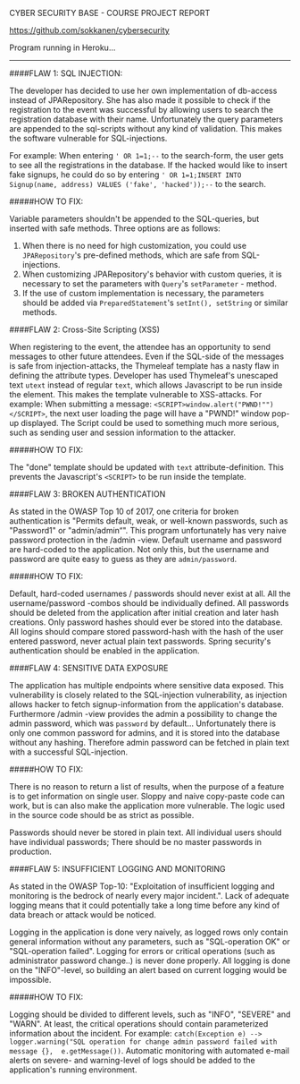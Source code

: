 CYBER SECURITY BASE - COURSE PROJECT REPORT

https://github.com/sokkanen/cybersecurity

Program running in Heroku...

---
####FLAW 1: SQL INJECTION:

The developer has decided to use her own implementation of db-access instead of JPARepository.
She has also made it possible to check if the registration to the event was successful by allowing
users to search the registration database with their name. Unfortunately the query parameters are 
appended to the sql-scripts without any kind of validation. This makes the software vulnerable for SQL-injections.

For example: When entering `' OR 1=1;--` to the search-form, the user gets to see all the registrations in the database.
If the hacked would like to insert fake signups, he could do so by entering 
`' OR 1=1;INSERT INTO Signup(name, address) VALUES ('fake', 'hacked'));--` to the search.

#####HOW TO FIX:

Variable parameters shouldn't be appended to the SQL-queries, but inserted with safe methods. 
Three options are as follows:
1. When there is no need for high customization, you could use `JPARepository`'s pre-defined methods, 
which are safe from SQL-injections.
2. When customizing JPARepository's behavior with custom queries, it is necessary to set the parameters 
with `Query`'s `setParameter` - method.
3. If the use of custom implementation is necessary, the parameters should be added via 
`PreparedStatement`'s `setInt(), setString` or similar methods.


####FLAW 2: Cross-Site Scripting (XSS)

When registering to the event, the attendee has an opportunity to send messages to other future attendees. 
Even if the SQL-side of the messages is safe from injection-attacks, the Thymeleaf template has a nasty 
flaw in defining the attribute types. Developer has used Thymeleaf's unescaped text `utext` instead of 
regular `text`, which allows Javascript to be run inside the element. This makes the template vulnerable to
XSS-attacks. For example: When submitting a message: `<SCRIPT>window.alert("PWND!"")</SCRIPT>`, the next user
loading the page will have a "PWND!" window pop-up displayed. The Script could be used to something much 
more serious, such as sending user and session information to the attacker. 

#####HOW TO FIX:

The "done" template should be updated with `text` attribute-definition. This prevents the Javascript's
`<SCRIPT>` to be run inside the template.


####FLAW 3: BROKEN AUTHENTICATION

As stated in the OWASP Top 10 of 2017, one criteria for broken authentication is 
"Permits default, weak, or well-known passwords, such as "Password1" or "admin/admin“". This program
unfortunately has very naive password protection in the /admin -view. Default username and password
are hard-coded to the application. Not only this, but the username and password are quite easy to guess as
they are `admin/password`.

#####HOW TO FIX:

Default, hard-coded usernames / passwords should never exist at all. All the username/password -combos should
be individually defined. All passwords should be deleted from the application after initial creation and 
later hash creations. Only password hashes should ever be stored into the database. All logins should compare
stored password-hash with the hash of the user entered password, never actual plain text passwords. Spring security's
authentication should be enabled in the application.

####FLAW 4: SENSITIVE DATA EXPOSURE

The application has multiple endpoints where sensitive data exposed. This vulnerability is closely related
to the SQL-injection vulnerability, as injection allows hacker to fetch signup-information from the application's
database. Furthermore /admin -view provides the admin a possibility to change the admin password, which was
`password` by default... Unfortunately there is only one common password for admins, and it is stored into the 
database without any hashing. Therefore admin password can be fetched in plain text with a successful SQL-injection. 

#####HOW TO FIX:

There is no reason to return a list of results, when the purpose of a feature is to get information on single user.
Sloppy and naive copy-paste code can work, but is can also make the application more vulnerable. The logic used in 
the source code should be as strict as possible.

Passwords should never be stored in plain text. All individual users should have individual passwords; There should
be no master passwords in production.

####FLAW 5: INSUFFICIENT LOGGING AND MONITORING

As stated in the OWASP Top-10: "Exploitation of insufficient logging and monitoring is the bedrock of nearly every 
major incident.". Lack of adequate logging means that it could potentially take a long time before any kind of 
data breach or attack would be noticed.

Logging in the application is done very naively, as logged rows only contain general information without any parameters, such as
"SQL-operation OK" or "SQL-operation failed". Logging for errors or critical operations (such as administrator 
password change..) is never done properly. All logging is done on the "INFO"-level, so building an alert based on 
current logging would be impossible.

#####HOW TO FIX:

Logging should be divided to different levels, such as "INFO", "SEVERE" and "WARN". At least, the 
critical operations should contain parameterized information about the incident. 
For example: `catch(Exception e) --> logger.warning("SQL operation for change admin password failed with message {}, 
e.getMessage())`. Automatic monitoring with automated e-mail alerts on severe- and warning-level of logs should
be added to the application's running environment.
